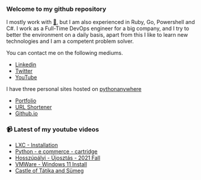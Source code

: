### Welcome to my github repository

I mostly work with [:snake:](https://www.python.org/), but I am also experienced in Ruby, Go, Powershell and C#. I work as a Full-Time DevOps engineer for a big company, and I try to better the environment on a daily basis, apart from this I like to learn new technologies and I am a competent problem solver.

You can contact me on the following mediums.
- [Linkedin](https://www.linkedin.com/in/r3ap3rpy)
- [Twitter](https://twitter.com/r3ap3rpy)
- [YouTube](https://www.youtube.com/channel/UC1qkMXH8d2I9DDAtBSeEHqg)

I have three personal sites hosted on [pythonanywhere](https://www.pythonanywhere.com/)
- [Portfolio](http://r3ap3rpy.pythonanywhere.com/)
- [URL Shortener](http://shortenpy.pythonanywhere.com/)
- [Github.io](https://r3ap3rpy.github.io/)

### :video_camera: Latest of my youtube videos
<!-- YOUTUBE:START -->
- [LXC - Installation](https://www.youtube.com/watch?v=2U7OZ5VfsL4)
- [Python - e commerce - cartridge](https://www.youtube.com/watch?v=_fc4e9w_md8)
- [Hosszúpályi - Újosztás - 2021 Fall](https://www.youtube.com/watch?v=iZvv6L0GDOU)
- [VMWare - Windows 11 Install](https://www.youtube.com/watch?v=5z6hSOF6Ec8)
- [Castle of Tátika and Sümeg](https://www.youtube.com/watch?v=F24fBaufff8)
<!-- YOUTUBE:END -->

